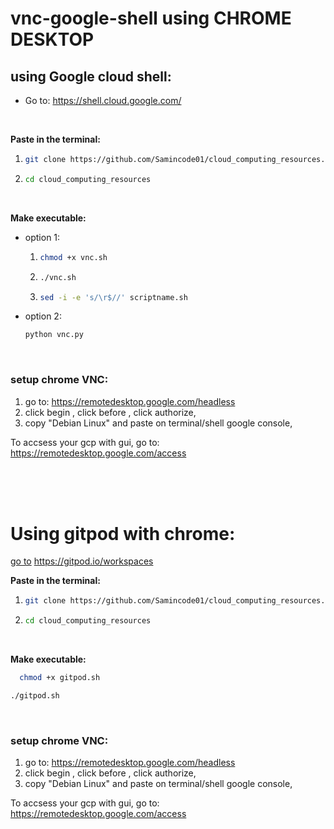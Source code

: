 # vnc-google-shell using **CHROME DESKTOP**

## using Google cloud shell: 
- Go to: https://shell.cloud.google.com/
  
<br>

**Paste in the terminal:**
  1.  ```bash
      git clone https://github.com/Samincode01/cloud_computing_resources.git
      ```
  2. ```bash
     cd cloud_computing_resources
     ```

<br>

**Make executable:**
- option 1:
    1. ```bash
       chmod +x vnc.sh
       ```
    2. ```bash
       ./vnc.sh
       ```
    3. ```bash
       sed -i -e 's/\r$//' scriptname.sh
       ```
  
- option 2:
    ```bash
  python vnc.py
    ```
    
<br>

### setup chrome VNC:
  1. go to: https://remotedesktop.google.com/headless
  2. click begin , click before , click authorize,
  3. copy "Debian Linux" and paste on terminal/shell google console,
  
  To accsess your gcp with gui, go to: https://remotedesktop.google.com/access

<br>
<br>
<br>

# Using gitpod with chrome:
[go to](https://gitpod.io/workspaces) https://gitpod.io/workspaces

**Paste in the terminal:**
  1. ```bash
     git clone https://github.com/Samincode01/cloud_computing_resources.git
     ```
  2. ```bash
     cd cloud_computing_resources
     ```
     
<br>   

**Make executable:**
```bash
  chmod +x gitpod.sh
  ```
```bash
./gitpod.sh
```

<br>

### setup chrome VNC:
  1. go to: https://remotedesktop.google.com/headless
  2. click begin , click before , click authorize,
  3. copy "Debian Linux" and paste on terminal/shell google console,
  
  To accsess your gcp with gui, go to: https://remotedesktop.google.com/access
